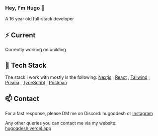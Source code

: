 ### Hey, I'm Hugo 👋

A 16 year old full-stack developer

## ⚡️ Current

Currently working on building <!--[x](https://)-->

## 💎 Tech Stack

The stack i work with mostly is the following: [Nextjs](https://nextjs.org/) , [React](https://react.dev/) , [Tailwind](https://tailwindcss.com/) , [Prisma](https://www.prisma.io/) , [TypeScript](https://www.typescriptlang.org/) , [Postman](https://www.postman.com/)

## 📫 Contact

For a fast response, please DM me on Discord: hugoqdesh or [Instagram](https://instagram.com/hugoqdesh)

Any other queries you can contact me via my website: [hugoqdesh.vercel.app](https://hugoqdesh.vercel.app)
